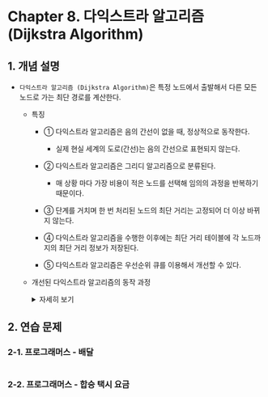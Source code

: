 # Chapter 8. 다익스트라 알고리즘 (Dijkstra Algorithm)

## 1. 개념 설명

* `다익스트라 알고리즘 (Dijkstra Algorithm)`은 특정 노드에서 출발해서 다른 모든 노드로 가는 최단 경로를 계산한다.

    * 특징
    
        * ① 다익스트라 알고리즘은 음의 간선이 없을 때, 정상적으로 동작한다.
        
            * 실제 현실 세계의 도로(간선)는 음의 간선으로 표현되지 않는다.
        
        * ② 다익스트라 알고리즘은 그리디 알고리즘으로 분류된다.
        
            * 매 상황 마다 가장 비용이 적은 노드를 선택해 임의의 과정을 반복하기 때문이다.
            
        * ③ 단계를 거치며 한 번 처리된 노드의 최단 거리는 고정되어 더 이상 바뀌지 않는다.
        
        * ④ 다익스트라 알고리즘을 수행한 이후에는 최단 거리 테이블에 각 노드까지의 최단 거리 정보가 저장된다.
        
        * ⑤ 다익스트라 알고리즘은 우선순위 큐를 이용해서 개선할 수 있다.
    
    * 개선된 다익스트라 알고리즘의 동작 과정
        
        <details> 
        <summary>자세히 보기</summary> 
        
        * ① 그래프를 준비하고 우선순위 큐에 출발 노드를 추가한다.
        
            * 거리가 짧은 요소가 먼저 추출 되도록 우선순위 큐를 구성한다.
            
            * 우선순위 큐에 출발 노드 (노드 : A, 거리 : 0)를 삽입한다.

        * ② 최단 거리 테이블을 초기화한다.
        
            <img src="./images/1.png" width="50%" height="50%">
            
            * 최단 거리 테이블에서 출발 노드까지의 거리는 0, 다른 모든 노드까지의 거리는 무한으로 초기화한다.

        * ③ 우선순위 큐에서 거리가 가장 짧은 노드를 꺼낸다. 이미 방문한 노드면 무시한다.
          
        * ④ 해당 노드를 거쳐 다른 노드로 가는 비용이 현재 값 보다 더 작은 경우, 최단 거리 테이블을 갱신하고 우선순위 큐에 (인접 노드 번호, 거리)를 추가한다.

            <img src="./images/2.png" width="50%" height="50%">

            * A번 노드를 거쳐 이동할 수 있는 노드는 B, C번이 있다.
              
                * A번 노드를 거쳐서 B번 노드를 가게되면 A번 노드까지의 비용(0) + B번 노드까지의 비용(5)이 최단 거리 테이블의 현재 값(무한) 보다 작기 때문에 거리는 갱신된다.
                
                * A번 노드를 거쳐서 C번 노드를 가게되면 A번 노드까지의 비용(0) + C번 노드까지의 비용(2)이 최단 거리 테이블의 현재 값(무한) 보다 작기 때문에 거리는 갱신된다.
            
            * 그리고 우선순위 큐에 거리 값이 갱신된 노드를 추가한다. (즉, 거리 값이 갱신된 노드만 우선순위 큐에 추가한다.)

        * ⑤ 큐가 비어 있을 때까지 ③, ④ 과정을 반복한다.
    
            <img src="./images/3.png" width="50%" height="50%">
            
            <img src="./images/4.png" width="50%" height="50%">
            
            <img src="./images/5.png" width="50%" height="50%">
            
            <img src="./images/6.png" width="50%" height="50%">
            
            <img src="./images/7.png" width="50%" height="50%">
            
            <img src="./images/8.png" width="50%" height="50%">
            
            <img src="./images/9.png" width="50%" height="50%">

        </details>

## 2. 연습 문제

### 2-1. 프로그래머스 - 배달

```java

```

### 2-2. 프로그래머스 - 합승 택시 요금

```java

```

